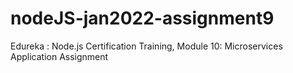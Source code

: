 # nodeJS-jan2022-assignment9
Edureka : Node.js Certification Training, Module 10: Microservices Application Assignment
